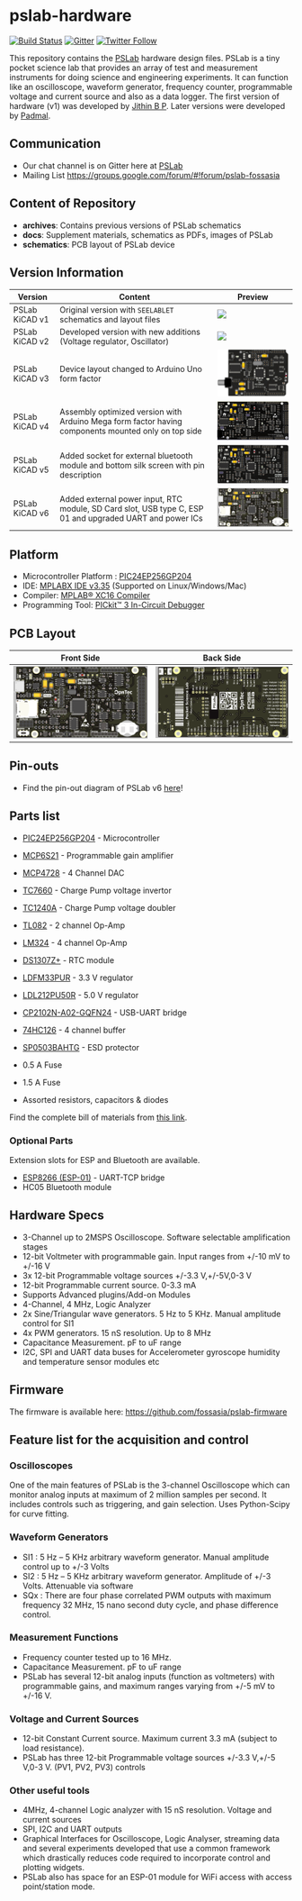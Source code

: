 # pslab-hardware

[![Build Status](https://travis-ci.org/fossasia/pslab-hardware.svg?branch=master)](https://travis-ci.org/fossasia/pslab-hardware)
[![Gitter](https://badges.gitter.im/fossasia/pslab.svg)](https://gitter.im/fossasia/pslab?utm_source=badge&utm_medium=badge&utm_campaign=pr-badge)
[![Twitter Follow](https://img.shields.io/twitter/follow/pslabio.svg?style=social&label=Follow&maxAge=2592000?style=flat-square)](https://twitter.com/pslabio)

This repository contains the [PSLab](https://pslab.io) hardware design files. PSLab is a tiny pocket science lab that provides an array of test and measurement instruments for doing science and engineering experiments. It can function like an oscilloscope, waveform generator, frequency counter, programmable voltage and current source and also as a data logger. The first version of hardware (v1) was developed by [Jithin B P](https://github.com/jithinbp). Later versions were developed by [Padmal](https://github.com/CloudyPadmal).

## Communication

* Our chat channel is on Gitter here at [PSLab](https://gitter.im/fossasia/pslab)
* Mailing List https://groups.google.com/forum/#!forum/pslab-fossasia

## Content of Repository

- **archives**: Contains previous versions of PSLab schematics
- **docs**: Supplement materials, schematics as PDFs, images of PSLab
- **schematics**: PCB layout of PSLab device

## Version Information

| Version | Content | Preview |
| -------------- | ------- | ------- |
| PSLab KiCAD v1   | Original version with `SEELABLET` schematics and layout files | ![](docs/images/pslab_version_previews/PSLab_v1.png) |
| PSLab KiCAD v2 | Developed version with new additions (Voltage regulator, Oscillator) | ![](docs/images/pslab_version_previews/PSLab_v2.png) |
| PSLab KiCAD v3 | Device layout changed to Arduino Uno form factor | ![](docs/images/pslab_version_previews/PSLab_v3.png) |
| PSLab KiCAD v4 | Assembly optimized version with Arduino Mega form factor having components mounted only on top side | ![](docs/images/pslab_version_previews/PSLab_v4.png) |
| PSLab KiCAD v5 | Added socket for external bluetooth module and bottom silk screen with pin description | ![](docs/images/pslab_version_previews/PSLab_v5.png) |
| PSLab KiCAD v6 | Added external power input, RTC module, SD Card slot, USB type C, ESP 01 and upgraded UART and power ICs | ![](docs/images/pslab_version_previews/PSLab_v6.png) |

## Platform

* Microcontroller Platform : [PIC24EP256GP204](http://www.microchip.com/wwwproducts/en/PIC24EP256GP204)
* IDE: [MPLABX IDE v3.35](http://www.microchip.com/mplab/mplab-x-ide) (Supported on Linux/Windows/Mac)
* Compiler: [MPLAB® XC16 Compiler](http://www.microchip.com/mplab/compilers)
* Programming Tool: [PICkit™ 3 In-Circuit Debugger](http://www.microchip.com/Developmenttools/ProductDetails.aspx?PartNO=PG164130)

## PCB Layout
Front Side                        | Back Side
 -------------------------------- | ----------------------------------
![](docs/images/PSLab_v6_top.png) | ![](docs/images/PSLab_v6_bottom.png)


## Pin-outs
- Find the pin-out diagram of PSLab v6 [here](docs/pin_layouts/PSLab_Pin_Layout.pdf)!

## Parts list

- [PIC24EP256GP204](http://www.microchip.com/wwwproducts/en/PIC24EP256GP204) - Microcontroller
- [MCP6S21](http://www.microchip.com/wwwproducts/en/mcp6s21) - Programmable gain amplifier
- [MCP4728](http://www.microchip.com/wwwproducts/en/mcp4728) - 4 Channel DAC
- [TC7660](http://www.microchip.com/wwwproducts/en/TC7660) - Charge Pump voltage invertor
- [TC1240A](http://www.microchip.com/wwwproducts/en/TC1240A) - Charge Pump voltage doubler
- [TL082](http://www.ti.com/product/TL082) - 2 channel Op-Amp
- [LM324](http://www.ti.com/product/LM324) - 4 channel Op-Amp
- [DS1307Z+](https://datasheets.maximintegrated.com/en/ds/DS1307.pdf) - RTC module
- [LDFM33PUR](https://www.st.com/resource/en/datasheet/ldfm.pdf) - 3.3 V regulator
- [LDL212PU50R](https://www.st.com/resource/en/datasheet/ldl212.pdf) - 5.0 V regulator
- [CP2102N-A02-GQFN24](https://www.silabs.com/documents/public/data-sheets/cp2102n-datasheet.pdf) - USB-UART bridge
- [74HC126](http://www.ti.com/product/SN74HC126) - 4 channel buffer
- [SP0503BAHTG](https://m.littelfuse.com/~/media/electronics/datasheets/tvs_diode_arrays/littelfuse_tvs_diode_array_sp05_datasheet.pdf.pdf) - ESD protector

- 0.5 A Fuse
- 1.5 A Fuse
- Assorted resistors, capacitors & diodes

Find the complete bill of materials from [this link](docs/components/PSLab_Bill_Of_Materials.csv).

### Optional Parts

Extension slots for ESP and Bluetooth are available.
- [ESP8266 (ESP-01)](http://www.microchip.ua/wireless/esp01.pdf) - UART-TCP bridge
- HC05 Bluetooth module

## Hardware Specs

* 3-Channel up to 2MSPS Oscilloscope. Software selectable amplification stages
* 12-bit Voltmeter with programmable gain. Input ranges from +/-10 mV to +/-16 V
* 3x 12-bit Programmable voltage sources +/-3.3 V,+/-5V,0-3 V
* 12-bit Programmable current source. 0-3.3 mA
* Supports Advanced plugins/Add-on Modules
* 4-Channel, 4 MHz, Logic Analyzer
* 2x Sine/Triangular wave generators. 5 Hz to 5 KHz. Manual amplitude control for SI1
* 4x PWM generators. 15 nS resolution. Up to 8 MHz
* Capacitance Measurement. pF to uF range
* I2C, SPI and UART data buses for Accelerometer gyroscope humidity and temperature sensor modules etc

## Firmware

The firmware is available here: https://github.com/fossasia/pslab-firmware

## Feature list for the acquisition and control

### Oscilloscopes

One of the main features of PSLab is the 3-channel Oscilloscope which can monitor analog inputs at maximum of 2 million samples per second. It includes controls such as triggering, and gain selection. Uses Python-Scipy for curve fitting.

### Waveform Generators

* SI1 : 5 Hz – 5 KHz arbitrary waveform generator. Manual amplitude control up to +/-3 Volts
* SI2 : 5 Hz – 5 KHz arbitrary waveform generator. Amplitude of +/-3 Volts. Attenuable via software
* SQx : There are four phase correlated PWM outputs with maximum frequency 32 MHz, 15 nano second duty cycle, and phase difference control.

### Measurement Functions

* Frequency counter tested up to 16 MHz.
* Capacitance Measurement. pF to uF range
* PSLab has several 12-bit analog inputs (function as voltmeters) with programmable gains, and maximum ranges varying from +/-5 mV to +/-16 V.

### Voltage and Current Sources

* 12-bit Constant Current source. Maximum current 3.3 mA (subject to load resistance).
* PSLab has three 12-bit Programmable voltage sources +/-3.3 V,+/-5 V,0-3 V. (PV1, PV2, PV3) controls

### Other useful tools

* 4MHz, 4-channel Logic analyzer with 15 nS resolution. Voltage and current sources
* SPI, I2C and UART outputs
* Graphical Interfaces for Oscilloscope, Logic Analyser, streaming data and several experiments developed that use a common framework which drastically reduces code required to incorporate control and plotting widgets.
* PSLab also has space for an ESP-01 module for WiFi access with access point/station mode.
